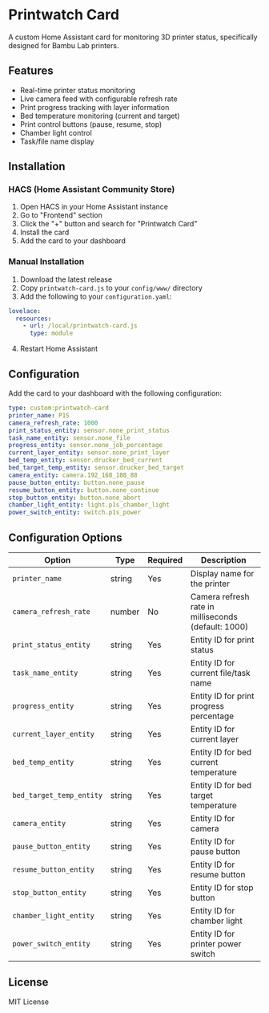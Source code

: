 # Printwatch Card

A custom Home Assistant card for monitoring 3D printer status, specifically designed for Bambu Lab printers.

## Features

- Real-time printer status monitoring
- Live camera feed with configurable refresh rate
- Print progress tracking with layer information
- Bed temperature monitoring (current and target)
- Print control buttons (pause, resume, stop)
- Chamber light control
- Task/file name display

## Installation

### HACS (Home Assistant Community Store)

1. Open HACS in your Home Assistant instance
2. Go to "Frontend" section
3. Click the "+" button and search for "Printwatch Card"
4. Install the card
5. Add the card to your dashboard

### Manual Installation

1. Download the latest release
2. Copy `printwatch-card.js` to your `config/www/` directory
3. Add the following to your `configuration.yaml`:

```yaml
lovelace:
  resources:
    - url: /local/printwatch-card.js
      type: module
```

4. Restart Home Assistant

## Configuration

Add the card to your dashboard with the following configuration:

```yaml
type: custom:printwatch-card
printer_name: P1S
camera_refresh_rate: 1000
print_status_entity: sensor.none_print_status
task_name_entity: sensor.none_file
progress_entity: sensor.none_job_percentage
current_layer_entity: sensor.none_print_layer
bed_temp_entity: sensor.drucker_bed_current
bed_target_temp_entity: sensor.drucker_bed_target
camera_entity: camera.192_168_188_88
pause_button_entity: button.none_pause
resume_button_entity: button.none_continue
stop_button_entity: button.none_abort
chamber_light_entity: light.p1s_chamber_light
power_switch_entity: switch.p1s_power
```

## Configuration Options

| Option | Type | Required | Description |
|--------|------|----------|-------------|
| `printer_name` | string | Yes | Display name for the printer |
| `camera_refresh_rate` | number | No | Camera refresh rate in milliseconds (default: 1000) |
| `print_status_entity` | string | Yes | Entity ID for print status |
| `task_name_entity` | string | Yes | Entity ID for current file/task name |
| `progress_entity` | string | Yes | Entity ID for print progress percentage |
| `current_layer_entity` | string | Yes | Entity ID for current layer |
| `bed_temp_entity` | string | Yes | Entity ID for bed current temperature |
| `bed_target_temp_entity` | string | Yes | Entity ID for bed target temperature |
| `camera_entity` | string | Yes | Entity ID for camera |
| `pause_button_entity` | string | Yes | Entity ID for pause button |
| `resume_button_entity` | string | Yes | Entity ID for resume button |
| `stop_button_entity` | string | Yes | Entity ID for stop button |
| `chamber_light_entity` | string | Yes | Entity ID for chamber light |
| `power_switch_entity` | string | Yes | Entity ID for printer power switch |

## License

MIT License
